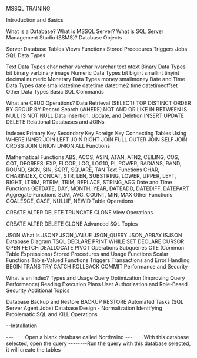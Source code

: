 MSSQL TRAINING

Introduction and Basics

What is a Database?
What is MSSQL Server?
What is SQL Server Management Studio (SSMS)?
Database Objects

Server
Database
Tables
Views
Functions
Stored Procedures
Triggers
Jobs
SQL Data Types

Text Data Types
char
nchar
varchar
nvarchar
text
ntext
Binary Data Types
bit
binary
varbinary
image
Numeric Data Types
bit
bigint
smallint
tinyint
decimal
numeric
Monetary Data Types
money
smallmoney
Date and Time Data Types
date
smalldatetime
datetime
datetime2
time
datetimeoffset
Other Data Types
Basic SQL Commands

What are CRUD Operations?
Data Retrieval (SELECT)
TOP
DISTINCT
ORDER BY
GROUP BY
Record Search (WHERE)
NOT
AND
OR
LIKE
IN
BETWEEN
IS NULL
IS NOT NULL
Data Insertion, Update, and Deletion
INSERT
UPDATE
DELETE
Relational Databases and JOINs

Indexes
Primary Key
Secondary Key
Foreign Key
Connecting Tables
Using WHERE
INNER JOIN
LEFT JOIN
RIGHT JOIN
FULL OUTER JOIN
SELF JOIN
CROSS JOIN
UNION
UNION ALL
Functions

Mathematical Functions
ABS, ACOS, ASIN, ATAN, ATN2, CEILING, COS, COT, DEGREES, EXP, FLOOR, LOG, LOG10, PI, POWER, RADIANS, RAND, ROUND, SIGN, SIN, SQRT, SQUARE, TAN
Text Functions
CHAR, CHARINDEX, CONCAT, STR, LEN, SUBSTRING, LOWER, UPPER, LEFT, RIGHT, LTRIM, RTRIM, TRIM, REPLACE, STRING_AGG
Date and Time Functions
GETDATE, DAY, MONTH, YEAR, DATEADD, DATEDIFF, DATEPART
Aggregate Functions
SUM, AVG, COUNT, MIN, MAX
Other Functions
COALESCE, CASE, NULLIF, NEWID
Table Operations

CREATE
ALTER
DELETE
TRUNCATE
CLONE
View Operations

CREATE
ALTER
DELETE
CLONE
Advanced SQL Topics

JSON
What is JSON?
JSON_VALUE
JSON_QUERY
JSON_ARRAY
ISJSON
Database Diagram
TSQL
DECLARE
PRINT
WHILE
SET
DECLARE CURSOR
OPEN
FETCH
DEALLOCATE
PIVOT Operations
Subqueries
CTE (Common Table Expressions)
Stored Procedures and Usage
Functions
Scalar Functions
Table-Valued Functions
Triggers
Transactions and Error Handling
BEGIN TRANS
TRY
CATCH
ROLLBACK
COMMIT
Performance and Security

What is an Index? Types and Usage
Query Optimization (Improving Query Performance)
Reading Execution Plans
User Authorization and Role-Based Security
Additional Topics

Database Backup and Restore
BACKUP
RESTORE
Automated Tasks (SQL Server Agent Jobs)
Database Design - Normalization
Identifying Problematic SQL and KILL Operations

--Installation

--------Open a blank database called Northwind
--------With this database selected, open the query
--------Run the query with this database selected, it will create the tables